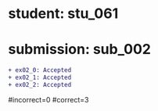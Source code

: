 # student: stu_061
# submission: sub_002

```diff
+ ex02_0: Accepted
+ ex02_1: Accepted
+ ex02_2: Accepted
```
#incorrect=0
#correct=3
